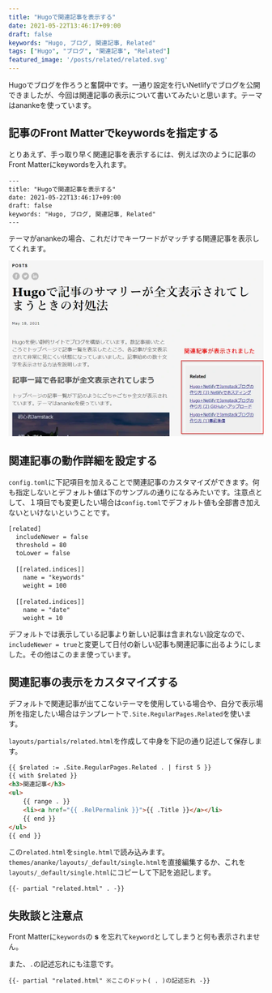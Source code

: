 ```yaml
---
title: "Hugoで関連記事を表示する"
date: 2021-05-22T13:46:17+09:00
draft: false
keywords: "Hugo, ブログ, 関連記事, Related"
tags: ["Hugo", "ブログ", "関連記事", "Related"]
featured_image: '/posts/related/related.svg'
---
```


Hugoでブログを作ろうと奮闘中です。一通り設定を行いNetlifyでブログを公開できましたが、今回は関連記事の表示について書いてみたいと思います。テーマはanankeを使っています。

## 記事のFront Matterでkeywordsを指定する

とりあえず、手っ取り早く関連記事を表示するには、例えば次のように記事のFront Matterにkeywordsを入れます。

```
---
title: "Hugoで関連記事を表示する"
date: 2021-05-22T13:46:17+09:00
draft: false
keywords: "Hugo, ブログ, 関連記事, Related"
---
```

テーマがanankeの場合、これだけでキーワードがマッチする関連記事を表示してくれます。

![関連記事の表示](01.webp)

## 関連記事の動作詳細を設定する

`config.toml`に下記項目を加えることで関連記事のカスタマイズができます。何も指定しないとデフォルト値は下のサンプルの通りになるみたいです。注意点として、１項目でも変更したい場合は`config.toml`でデフォルト値も全部書き加えないといけないということです。

```
[related]
  includeNewer = false
  threshold = 80
  toLower = false

  [[related.indices]]
    name = "keywords"
    weight = 100

  [[related.indices]]
    name = "date"
    weight = 10
```

デフォルトでは表示している記事より新しい記事は含まれない設定なので、`includeNewer = true`と変更して日付の新しい記事も関連記事に出るようにしました。その他はこのまま使っています。

## 関連記事の表示をカスタマイズする

デフォルトで関連記事が出てこないテーマを使用している場合や、自分で表示場所を指定したい場合はテンプレートで`.Site.RegularPages.Related`を使います。

`layouts/partials/related.html`を作成して中身を下記の通り記述して保存します。

```html
{{ $related := .Site.RegularPages.Related . | first 5 }}
{{ with $related }}
<h3>関連記事</h3>
<ul>
	{{ range . }}
	<li><a href="{{ .RelPermalink }}">{{ .Title }}</a></li>
	{{ end }}
</ul>
{{ end }}
```

この`related.html`を`single.html`で読み込みます。`themes/ananke/layouts/_default/single.html`を直接編集するか、これを`layouts/_default/single.html`にコピーして下記を追記します。

```
{{- partial "related.html" . -}}
```

## 失敗談と注意点

Front Matterに`keywords`の **s** を忘れて`keyword`としてしまうと何も表示されません。

また、` . `の記述忘れにも注意です。
```
{{- partial "related.html" ※ここのドット( . )の記述忘れ -}}
```
